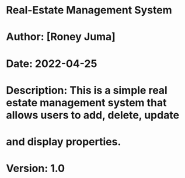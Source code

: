 # Real-Estate Management System
# Author: [Roney Juma]
# Date: 2022-04-25
# Description: This is a simple real estate management system that allows users to add, delete, update 
# and display properties.
# Version: 1.0



